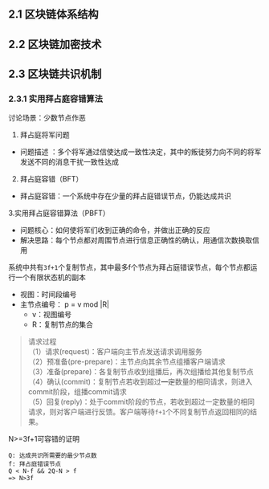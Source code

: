 ## 2.1 区块链体系结构

## 2.2 区块链加密技术

## 2.3 区块链共识机制

### 2.3.1 实用拜占庭容错算法
讨论场景：少数节点作恶

1. 拜占庭将军问题
*  问题描述 ：多个将军通过信使达成一致性决定，其中的叛徒努力向不同的将军发送不同的消息干扰一致性达成

2. 拜占庭容错（BFT）
* 拜占庭容错：一个系统中存在少量的拜占庭错误节点，仍能达成共识

3.实用拜占庭容错算法（PBFT）
* 问题核心：如何使将军们收到正确的命令，并做出正确的反应
* 解决思路：每个节点都对周围节点进行信息正确性的确认，用通信次数换取信用

系统中共有`3f+1`个复制节点，其中最多f个节点为拜占庭错误节点，每个节点都运行一个有限状态机的副本
* 视图：时间段编号
* 主节点编号： p = v mod |R|
    * v：视图编号
    * R：复制节点的集合
>请求过程 <br>
（1）请求(request)：客户端向主节点发送请求调用服务<br>
（2）预准备(pre-prepare)：主节点向其余节点组播客户端请求<br>
（3）准备(prepare)：各复制节点收到组播后，再次组播给其他复制节点<br>
（4）确认(commit)：复制节点若收到超过~~一定~~数量的相同请求，则进入commit阶段，组播commit请求<br>
（5）回复(reply)：处于commit阶段的节点，若收到超过一定数量的相同请求，则对客户端进行反馈。客户端等待`f+1`个不同复制节点返回相同的结果。

N>=3f+1可容错的证明
```
Q: 达成共识所需要的最少节点数
f: 拜占庭错误节点
Q < N-f && 2Q-N > f
=> N>3f
```